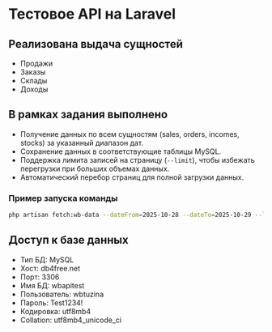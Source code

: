 # Тестовое API на Laravel

## Реализована выдача сущностей
- Продажи  
- Заказы  
- Склады  
- Доходы  

## В рамках задания выполнено
- Получение данных по всем сущностям (sales, orders, incomes, stocks) за указанный диапазон дат.  
- Сохранение данных в соответствующие таблицы MySQL.  
- Поддержка лимита записей на страницу (`--limit`), чтобы избежать перегрузки при больших объемах данных.  
- Автоматический перебор страниц для полной загрузки данных.  

### Пример запуска команды
```bash
php artisan fetch:wb-data --dateFrom=2025-10-28 --dateTo=2025-10-29 --limit=100
```

## Доступ к базе данных
- Тип БД: MySQL
- Хост: db4free.net
- Порт: 3306
- Имя БД: wbapitest
- Пользователь: wbtuzina
- Пароль: Test1234!
- Кодировка: utf8mb4
- Collation: utf8mb4_unicode_ci
